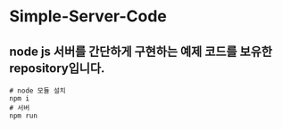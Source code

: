Simple-Server-Code
======

## node js 서버를 간단하게 구현하는 예제 코드를 보유한 repository입니다.

```node
# node 모듈 설치
npm i
# 서버 
npm run
```
